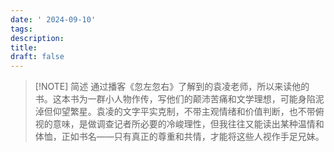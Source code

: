 ```yaml
---
date: ' 2024-09-10'
tags: 
description: 
title: 
draft: false
---
```

> [!NOTE] 简述
> 通过播客《忽左忽右》了解到的袁凌老师，所以来读他的书。这本书为一群小人物作传，写他们的颠沛苦痛和文学理想，可能身陷泥淖但仰望繁星。袁凌的文字平实克制，不带主观情绪和价值判断，也不带俯视的意味，是做调查记者所必要的冷峻理性，但我往往又能读出某种温情和体恤，正如书名——只有真正的尊重和共情，才能将这些人视作手足兄妹。

